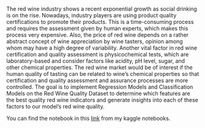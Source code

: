 The red wine industry shows a recent exponential growth as social drinking is on the rise. 
Nowadays, industry players are using product quality certifications to promote their products. This is a time-consuming process and requires the assessment given by human experts, which makes this process very expensive. Also, the price of red wine depends on a rather abstract concept of wine appreciation by wine tasters, opinion among whom may have a high degree of variability. Another vital factor in red wine certification and quality assessment is physicochemical tests, which are laboratory-based and consider factors like acidity, pH level, sugar, and other chemical properties. The red wine market would be of interest if the human quality of tasting can be related to wine’s chemical properties so that certification and quality assessment and assurance processes are more controlled.
The goal is to implement Regression Models and Classification Models on the Red Wine Quality Dataset to determine which features are the best quality red wine indicators and generate insights into each of these factors to our model’s red wine quality.

You can find the notebook in this <a href='https://www.kaggle.com/code/aryamazloomi/project3-1/notebook'>link</a> from my kaggle notebooks. 
